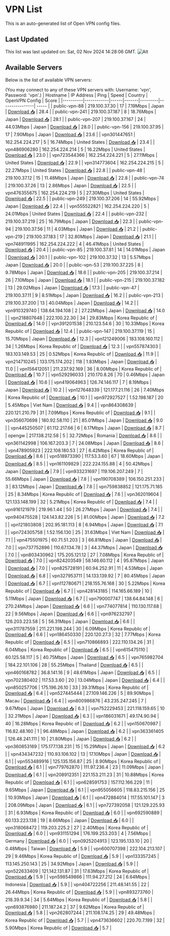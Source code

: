 # VPN List

This is an auto-generated list of Open VPN config files.

## Last Updated

This list was last updated on: Sat, 02 Nov 2024 14:28:06 GMT.
![Alt](https://repobeats.axiom.co/api/embed/186b98318ef1479477931607c1ad7d823f12451f.svg "Repobeats analytics image")

## Available Servers

Below is the list of available VPN servers:

(You may connect to any of these VPN servers with: Username: 'vpn', Password: 'vpn'.)
| Hostname | IP Address | Ping | Speed | Country | OpenVPN Config | Score |
|----------|------------|------|-------|---------|----------------| ----- |
| public-vpn-88 | 219.100.37.30 | 17 | 7.19Mbps | Japan | [Download 📥](./configs/server_0_JP.ovpn) | 28.4 |
| public-vpn-241 | 219.100.37.187 | 8 | 18.76Mbps | Japan | [Download 📥](./configs/server_1_JP.ovpn) | 28.1 |
| public-vpn-207 | 219.100.37.167 | 24 | 44.03Mbps | Japan | [Download 📥](./configs/server_2_JP.ovpn) | 28.0 |
| public-vpn-156 | 219.100.37.95 | 17 | 7.90Mbps | Japan | [Download 📥](./configs/server_3_JP.ovpn) | 23.6 |
| vpn301447651 | 162.254.224.217 | 5 | 16.74Mbps | United States | [Download 📥](./configs/server_4_US.ovpn) | 23.4 |
| vpn486906280 | 162.254.224.214 | 5 | 16.22Mbps | United States | [Download 📥](./configs/server_5_US.ovpn) | 23.0 |
| vpn723544366 | 162.254.224.221 | 5 | 27.11Mbps | United States | [Download 📥](./configs/server_6_US.ovpn) | 22.9 |
| vpn314773604 | 162.254.224.215 | 5 | 22.27Mbps | United States | [Download 📥](./configs/server_7_US.ovpn) | 22.8 |
| public-vpn-48 | 219.100.37.12 | 15 | 11.48Mbps | Japan | [Download 📥](./configs/server_8_JP.ovpn) | 22.8 |
| public-vpn-74 | 219.100.37.26 | 13 | 2.86Mbps | Japan | [Download 📥](./configs/server_9_JP.ovpn) | 22.5 |
| vpn476355675 | 162.254.224.219 | 5 | 27.30Mbps | United States | [Download 📥](./configs/server_10_US.ovpn) | 22.5 |
| public-vpn-249 | 219.100.37.206 | 14 | 55.92Mbps | Japan | [Download 📥](./configs/server_11_JP.ovpn) | 22.4 |
| vpn555522821 | 162.254.224.220 | 5 | 24.01Mbps | United States | [Download 📥](./configs/server_12_US.ovpn) | 22.4 |
| public-vpn-232 | 219.100.37.219 | 25 | 16.79Mbps | Japan | [Download 📥](./configs/server_13_JP.ovpn) | 22.3 |
| public-vpn-94 | 219.100.37.56 | 11 | 4.03Mbps | Japan | [Download 📥](./configs/server_14_JP.ovpn) | 21.2 |
| public-vpn-219 | 219.100.37.183 | 17 | 32.80Mbps | Japan | [Download 📥](./configs/server_15_JP.ovpn) | 21.1 |
| vpn748911995 | 162.254.224.222 | 4 | 46.41Mbps | United States | [Download 📥](./configs/server_16_US.ovpn) | 20.4 |
| public-vpn-85 | 219.100.37.81 | 14 | 14.01Mbps | Japan | [Download 📥](./configs/server_17_JP.ovpn) | 20.1 |
| public-vpn-102 | 219.100.37.32 | 13 | 5.57Mbps | Japan | [Download 📥](./configs/server_18_JP.ovpn) | 20.0 |
| public-vpn-53 | 219.100.37.225 | 8 | 9.78Mbps | Japan | [Download 📥](./configs/server_19_JP.ovpn) | 18.6 |
| public-vpn-205 | 219.100.37.214 | 26 | 7.10Mbps | Japan | [Download 📥](./configs/server_20_JP.ovpn) | 18.1 |
| public-vpn-215 | 219.100.37.182 | 13 | 29.02Mbps | Japan | [Download 📥](./configs/server_21_JP.ovpn) | 17.3 |
| public-vpn-47 | 219.100.37.11 | 9 | 8.51Mbps | Japan | [Download 📥](./configs/server_22_JP.ovpn) | 16.2 |
| public-vpn-213 | 219.100.37.200 | 13 | 40.04Mbps | Japan | [Download 📥](./configs/server_23_JP.ovpn) | 14.2 |
| vpn910329740 | 138.64.194.108 | 2 | 27.22Mbps | Japan | [Download 📥](./configs/server_24_JP.ovpn) | 14.0 |
| vpn218807648 | 222.100.22.30 | 34 | 29.83Mbps | Korea Republic of | [Download 📥](./configs/server_25_KR.ovpn) | 14.0 |
| vpn391201538 | 210.123.54.6 | 30 | 10.33Mbps | Korea Republic of | [Download 📥](./configs/server_26_KR.ovpn) | 12.4 |
| public-vpn-147 | 219.100.37.119 | 15 | 15.70Mbps | Japan | [Download 📥](./configs/server_27_JP.ovpn) | 12.3 |
| vpn121249006 | 183.108.160.112 | 34 | 1.26Mbps | Korea Republic of | [Download 📥](./configs/server_28_KR.ovpn) | 12.3 |
| vpn557874303 | 183.103.149.53 | 25 | 0.52Mbps | Korea Republic of | [Download 📥](./configs/server_29_KR.ovpn) | 11.9 |
| vpn214710245 | 133.175.174.202 | 118 | 1.83Mbps | Japan | [Download 📥](./configs/server_30_JP.ovpn) | 11.0 |
| vpn156412051 | 211.237.92.169 | 36 | 8.00Mbps | Korea Republic of | [Download 📥](./configs/server_31_KR.ovpn) | 10.7 |
| vpn529296033 | 210.170.8.26 | 70 | 0.46Mbps | Japan | [Download 📥](./configs/server_32_JP.ovpn) | 10.6 |
| vpn419064963 | 126.74.146.117 | 7 | 8.19Mbps | Japan | [Download 📥](./configs/server_33_JP.ovpn) | 10.2 |
| vpn127648339 | 121.177.21.116 | 26 | 7.40Mbps | Korea Republic of | [Download 📥](./configs/server_34_KR.ovpn) | 10.1 |
| vpn972927527 | 1.52.198.187 | 20 | 5.45Mbps | Viet Nam | [Download 📥](./configs/server_35_VN.ovpn) | 9.4 |
| vpn864308639 | 220.121.210.79 | 31 | 7.09Mbps | Korea Republic of | [Download 📥](./configs/server_36_KR.ovpn) | 9.1 |
| vpn356070698 | 180.92.58.110 | 21 | 85.01Mbps | Japan | [Download 📥](./configs/server_37_JP.ovpn) | 9.0 |
| vpn445250507 | 61.112.217.66 | 6 | 6.17Mbps | Japan | [Download 📥](./configs/server_38_JP.ovpn) | 8.7 |
| opengw | 217.138.212.58 | 5 | 32.72Mbps | Romania | [Download 📥](./configs/server_39_RO.ovpn) | 8.6 |
| vpn361142998 | 106.167.203.3 | 7 | 24.08Mbps | Japan | [Download 📥](./configs/server_40_JP.ovpn) | 8.6 |
| vpn478905923 | 222.108.180.53 | 27 | 6.42Mbps | Korea Republic of | [Download 📥](./configs/server_41_KR.ovpn) | 8.6 |
| vpn518973390 | 117.53.3.60 | 67 | 18.60Mbps | Japan | [Download 📥](./configs/server_42_JP.ovpn) | 8.5 |
| vpn161109829 | 222.224.155.88 | 4 | 50.42Mbps | Japan | [Download 📥](./configs/server_43_JP.ovpn) | 7.9 |
| vpn933231697 | 119.106.207.249 | 7 | 55.66Mbps | Japan | [Download 📥](./configs/server_44_JP.ovpn) | 7.8 |
| vpn190708389 | 106.150.251.233 | 3 | 83.12Mbps | Japan | [Download 📥](./configs/server_45_JP.ovpn) | 7.8 |
| vpn759838852 | 121.175.71.185 | 25 | 8.34Mbps | Korea Republic of | [Download 📥](./configs/server_46_KR.ovpn) | 7.6 |
| vpn362019604 | 121.133.148.199 | 32 | 5.21Mbps | Korea Republic of | [Download 📥](./configs/server_47_KR.ovpn) | 7.4 |
| vpn916121979 | 219.96.1.44 | 50 | 26.27Mbps | Japan | [Download 📥](./configs/server_48_JP.ovpn) | 7.4 |
| vpn940475528 | 124.143.82.226 | 5 | 81.00Mbps | Japan | [Download 📥](./configs/server_49_JP.ovpn) | 7.2 |
| vpn121803808 | 202.95.181.113 | 8 | 6.94Mbps | Japan | [Download 📥](./configs/server_50_JP.ovpn) | 7.1 |
| vpn724305758 | 1.52.156.130 | 25 | 31.63Mbps | Viet Nam | [Download 📥](./configs/server_51_VN.ovpn) | 7.1 |
| vpn475501975 | 60.71.51.203 | 3 | 66.81Mbps | Japan | [Download 📥](./configs/server_52_JP.ovpn) | 7.0 |
| vpn737752896 | 110.67.134.78 | 3 | 44.37Mbps | Japan | [Download 📥](./configs/server_53_JP.ovpn) | 7.0 |
| vpn803430962 | 175.205.121.12 | 27 | 7.08Mbps | Korea Republic of | [Download 📥](./configs/server_54_KR.ovpn) | 7.0 |
| vpn824203549 | 58.146.60.112 | 4 | 95.87Mbps | Japan | [Download 📥](./configs/server_55_JP.ovpn) | 7.0 |
| vpn825728191 | 60.94.252.91 | 11 | 4.53Mbps | Japan | [Download 📥](./configs/server_56_JP.ovpn) | 6.8 |
| vpn327953711 | 14.133.139.92 | 7 | 80.45Mbps | Japan | [Download 📥](./configs/server_57_JP.ovpn) | 6.7 |
| vpn112780671 | 218.155.76.168 | 30 | 5.22Mbps | Korea Republic of | [Download 📥](./configs/server_58_KR.ovpn) | 6.7 |
| vpn428143185 | 114.165.66.189 | 10 | 5.11Mbps | Japan | [Download 📥](./configs/server_59_JP.ovpn) | 6.7 |
| vpn790007747 | 138.64.84.148 | 6 | 270.24Mbps | Japan | [Download 📥](./configs/server_60_JP.ovpn) | 6.6 |
| vpn774077814 | 110.130.117.68 | 22 | 9.56Mbps | Japan | [Download 📥](./configs/server_61_JP.ovpn) | 6.6 |
| vpn976232797 | 126.203.223.58 | 5 | 56.31Mbps | Japan | [Download 📥](./configs/server_62_JP.ovpn) | 6.6 |
| vpn311787559 | 211.221.198.244 | 30 | 6.09Mbps | Korea Republic of | [Download 📥](./configs/server_63_KR.ovpn) | 6.6 |
| vpn186450330 | 220.120.27.3 | 32 | 7.77Mbps | Korea Republic of | [Download 📥](./configs/server_64_KR.ovpn) | 6.5 |
| vpn710866893 | 222.110.134.26 | 31 | 6.04Mbps | Korea Republic of | [Download 📥](./configs/server_65_KR.ovpn) | 6.5 |
| vpn615475110 | 60.125.58.117 | 5 | 40.75Mbps | Japan | [Download 📥](./configs/server_66_JP.ovpn) | 6.5 |
| vpn765982704 | 184.22.101.106 | 28 | 55.25Mbps | Thailand | [Download 📥](./configs/server_67_TH.ovpn) | 6.5 |
| vpn460168782 | 36.8.141.16 | 9 | 48.61Mbps | Japan | [Download 📥](./configs/server_68_JP.ovpn) | 6.5 |
| vpn702380402 | 117.53.3.60 | 20 | 13.04Mbps | Japan | [Download 📥](./configs/server_69_JP.ovpn) | 6.4 |
| vpn850257706 | 175.196.26.10 | 33 | 39.31Mbps | Korea Republic of | [Download 📥](./configs/server_70_KR.ovpn) | 6.4 |
| vpn527445444 | 27.109.146.226 | 5 | 89.90Mbps | Macau | [Download 📥](./configs/server_71_MO.ovpn) | 6.4 |
| vpn800986876 | 43.235.247.245 | 7 | 9.67Mbps | Japan | [Download 📥](./configs/server_72_JP.ovpn) | 6.3 |
| vpn752229453 | 221.118.159.65 | 10 | 32.21Mbps | Japan | [Download 📥](./configs/server_73_JP.ovpn) | 6.3 |
| vpn186031671 | 49.174.90.94 | 40 | 16.28Mbps | Korea Republic of | [Download 📥](./configs/server_74_KR.ovpn) | 6.2 |
| vpn150670987 | 116.82.48.160 | 1 | 96.48Mbps | Japan | [Download 📥](./configs/server_75_JP.ovpn) | 6.2 |
| vpn363361405 | 126.48.241.111 | 10 | 21.80Mbps | Japan | [Download 📥](./configs/server_76_JP.ovpn) | 6.2 |
| vpn360853169 | 175.177.138.231 | 15 | 15.29Mbps | Japan | [Download 📥](./configs/server_77_JP.ovpn) | 6.2 |
| vpn434347232 | 110.93.106.102 | 13 | 17.10Mbps | Japan | [Download 📥](./configs/server_78_JP.ovpn) | 6.1 |
| vpn553489916 | 125.135.156.87 | 25 | 8.90Mbps | Korea Republic of | [Download 📥](./configs/server_79_KR.ovpn) | 6.1 |
| vpn779762870 | 111.97.236.4 | 23 | 11.09Mbps | Japan | [Download 📥](./configs/server_80_JP.ovpn) | 6.1 |
| vpn208912351 | 221.153.211.23 | 31 | 10.88Mbps | Korea Republic of | [Download 📥](./configs/server_81_KR.ovpn) | 6.1 |
| vpn628591753 | 157.112.166.229 | 11 | 9.65Mbps | Japan | [Download 📥](./configs/server_82_JP.ovpn) | 6.1 |
| vpn955056605 | 118.83.215.156 | 25 | 10.93Mbps | Japan | [Download 📥](./configs/server_83_JP.ovpn) | 6.1 |
| vpn472884014 | 117.55.101.147 | 3 | 208.09Mbps | Japan | [Download 📥](./configs/server_84_JP.ovpn) | 6.1 |
| vpn727392058 | 121.129.225.93 | 31 | 6.93Mbps | Korea Republic of | [Download 📥](./configs/server_85_KR.ovpn) | 6.0 |
| vpn692590889 | 60.133.223.138 | 19 | 8.66Mbps | Japan | [Download 📥](./configs/server_86_JP.ovpn) | 6.0 |
| vpn318068472 | 119.203.225.2 | 27 | 2.40Mbps | Korea Republic of | [Download 📥](./configs/server_87_KR.ovpn) | 6.0 |
| vpn931151294 | 176.199.253.203 | 4 | 7.56Mbps | Germany | [Download 📥](./configs/server_88_DE.ovpn) | 6.0 |
| vpn0925204913 | 123.195.133.10 | 20 | 0.48Mbps | Taiwan | [Download 📥](./configs/server_89_TW.ovpn) | 5.9 |
| vpn600707398 | 222.104.213.107 | 29 | 9.46Mbps | Korea Republic of | [Download 📥](./configs/server_90_KR.ovpn) | 5.9 |
| vpn133357245 | 113.145.250.143 | 25 | 34.92Mbps | Japan | [Download 📥](./configs/server_91_JP.ovpn) | 5.9 |
| vpn522633409 | 121.142.131.87 | 31 | 17.63Mbps | Korea Republic of | [Download 📥](./configs/server_92_KR.ovpn) | 5.9 |
| vpn598549866 | 111.94.27.212 | 24 | 6.64Mbps | Indonesia | [Download 📥](./configs/server_93_ID.ovpn) | 5.9 |
| vpn404722256 | 211.48.141.55 | 22 | 26.44Mbps | Korea Republic of | [Download 📥](./configs/server_94_KR.ovpn) | 5.9 |
| vpn893273760 | 218.39.9.34 | 34 | 5.64Mbps | Korea Republic of | [Download 📥](./configs/server_95_KR.ovpn) | 5.8 |
| vpn693876980 | 211.187.24.2 | 37 | 9.62Mbps | Korea Republic of | [Download 📥](./configs/server_96_KR.ovpn) | 5.8 |
| vpn262807244 | 211.108.174.25 | 29 | 49.48Mbps | Korea Republic of | [Download 📥](./configs/server_97_KR.ovpn) | 5.7 |
| vpn473636602 | 220.70.7.199 | 32 | 5.90Mbps | Korea Republic of | [Download 📥](./configs/server_98_KR.ovpn) | 5.7 |
